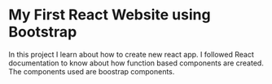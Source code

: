 # My First React Website using Bootstrap

In this project I learn about how to create new react app.
I followed React documentation to know about how function based components are created.
The components used are boostrap components.
